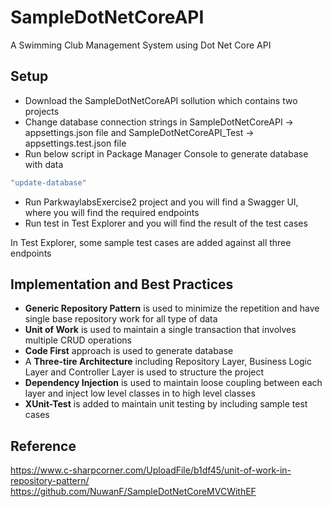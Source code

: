 # SampleDotNetCoreAPI
A Swimming Club Management System using Dot Net Core API

## Setup
* Download the SampleDotNetCoreAPI sollution which contains two projects
* Change database connection strings in SampleDotNetCoreAPI -> appsettings.json file and SampleDotNetCoreAPI_Test -> appsettings.test.json file
* Run below script in Package Manager Console to generate database with data
```bash
"update-database"
```
* Run ParkwaylabsExercise2 project and you will find a Swagger UI, where you will find the required endpoints
* Run test in Test Explorer and you will find the result of the test cases

In Test Explorer, some sample test cases are added against all three endpoints

## Implementation and Best Practices
* **Generic Repository Pattern** is used to minimize the repetition and have single base repository work for all type of data
* **Unit of Work** is used to maintain a single transaction that involves multiple CRUD operations
* **Code First** approach is used to generate database
* A **Three-tire Architecture** including Repository Layer, Business Logic Layer and Controller Layer is used to structure the project
* **Dependency Injection** is used to maintain loose coupling between each layer and inject low level classes in to high level classes
* **XUnit-Test** is added to maintain unit testing by including sample test cases

## Reference
https://www.c-sharpcorner.com/UploadFile/b1df45/unit-of-work-in-repository-pattern/
https://github.com/NuwanF/SampleDotNetCoreMVCWithEF

